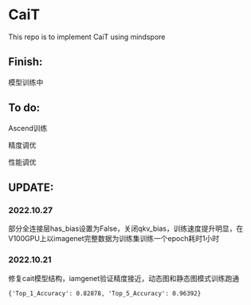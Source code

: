 # CaiT
This repo is to implement CaiT using mindspore

## Finish:
模型训练中

## To do:
Ascend训练

精度调优

性能调优

## UPDATE:

### 2022.10.27
部分全连接层has_bias设置为False，关闭qkv_bias，训练速度提升明显，在V100GPU上以imagenet完整数据为训练集训练一个epoch耗时1小时

### 2022.10.21
修复cait模型结构，iamgenet验证精度接近，动态图和静态图模式训练跑通

```
{'Top_1_Accuracy': 0.82878, 'Top_5_Accuracy': 0.96392}
```